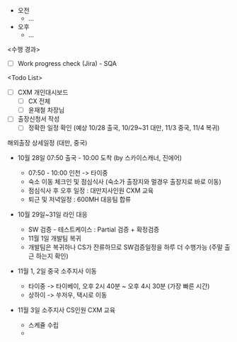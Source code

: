- 오전
	- ...
- 오후
	- ...

<수행 경과>
- [ ] Work progress check (Jira) - SQA

\<Todo List>
- [ ] CXM 개인대시보드 
	- [ ] CX 전체
	- [ ] 윤재철 차장님
- [ ] 출장신청서 작성
	- [ ] 정확한 일정 확인 (예상 10/28 출국, 10/29~31 대만, 11/3 중국, 11/4 복귀) 

해외출장 상세일정 (대만, 중국)
- 10월 28일 07:50 출국 - 10:00 도착 (by 스카이스캐너, 진에어)
	- 07:50 - 10:00 인천 -> 타이중
	- 숙소 이동 체크인 및 점심식사 (숙소가 출장지와 멀경우 출장지로 바로 이동)
	- 점심식사 후 오후 일정 : 대만지사인원 CXM 교육
	- 퇴근 및 저녁일정 : 600MH 대응팀 합류

- 10월 29일~31일 라인 대응
	- SW 검증 - 테스트케이스 : Partial 검증 + 확정검증
	- 11월 1일 개발팀 복귀
	- 개발팀은 복귀하나 CS가 잔류하므로 SW검증일정을 하루 더 수행가능 (주말 출근 하는지 확인)

- 11월 1, 2일 중국 소주지사 이동
	- 타이중 -> 타이베이, 오후 2시 40분 ~ 오후 4시 30분 (가장 빠른 시간)
	- 상하이 -> 쑤저우, 택시로 이동

- 11월 3일 소주지사 CS인원 CXM 교육
	- 스케쥴 수립
	- 